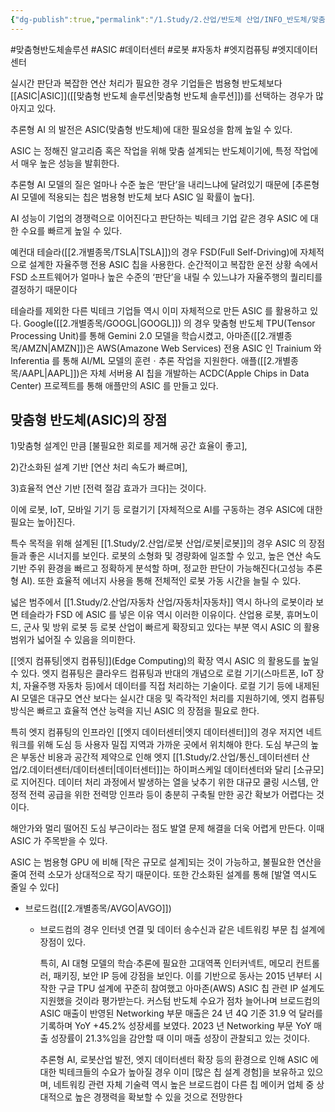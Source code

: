 ```yaml
---
{"dg-publish":true,"permalink":"/1.Study/2.산업/반도체 산업/INFO_반도체/맞춤형 반도체/","created":"2024-12-27T17:05:18.820+09:00","updated":"2025-06-03T20:07:20.062+09:00"}
---
```


#맞춤형반도체솔루션 #ASIC #데이터센터 #로봇 #자동차 #엣지컴퓨팅 #엣지데이터센터 


실시간 판단과 복잡한 연산 처리가 필요한 경우 기업들은 범용형 반도체보다 [[ASIC\|ASIC]]([[맞춤형 반도체 솔루션\|맞춤형 반도체 솔루션]])를 선택하는 경우가 많아지고 있다. 

추론형 AI 의 발전은 ASIC(맞춤형 반도체)에 대한 필요성을 함께 높일 수 있다. 

ASIC 는 정해진 알고리즘 혹은 작업을 위해 맞춤 설계되는 반도체이기에, 특정 작업에서 매우 높은 성능을 발휘한다. 

추론형 AI 모델의 질은 얼마나 수준 높은 ‘판단’을 내리느냐에 달려있기 때문에 [추론형 AI 모델에 적용되는 칩은 범용형 반도체 보다 ASIC 일 확률이 높다]. 

AI 성능이 기업의 경쟁력으로 이어진다고 판단하는 빅테크 기업 같은 경우 ASIC 에 대한 수요를 빠르게 높일 수 있다.

예컨대 테슬라([[2.개별종목/TSLA\|TSLA]])의 경우 FSD(Full Self-Driving)에 자체적으로 설계한 자율주행 전용 ASIC 칩을 사용한다. 순간적이고 복잡한 운전 상황 속에서 FSD 소프트웨어가 얼마나 높은 수준의 ‘판단’을 내릴 수 있느냐가 자율주행의 퀄리티를 결정하기 때문이다

테슬라를 제외한 다른 빅테크 기업들 역시 이미 자체적으로 만든 ASIC 를 활용하고 있다. Google([[2.개별종목/GOOGL\|GOOGL]]) 의 경우 맞춤형 반도체 TPU(Tensor Processing Unit)를 통해 Gemini 2.0 모델을 학습시켰고, 아마존([[2.개별종목/AMZN\|AMZN]])은 AWS(Amazone Web Services) 전용 ASIC 인 Trainium 와 Inferentia 를 통해 AI/ML 모델의 훈련ㆍ추론 작업을 지원한다. 애플([[2.개별종목/AAPL\|AAPL]])은 자체 서버용 AI 칩을 개발하는 ACDC(Apple Chips in Data Center) 프로젝트를 통해 애플만의 ASIC 를 만들고 있다.

## 맞춤형 반도체(ASIC)의 장점

1)맞춤형 설계인 만큼 [불필요한 회로를 제거해 공간 효율이 좋고], 

2)간소화된 설계 기반 [연산 처리 속도가 빠르며], 

3)효율적 연산 기반 [전력 절감 효과가 크다]는 것이다. 

이에 로봇, IoT, 모바일 기기 등 로컬기기 [자체적으로 AI를 구동하는 경우 ASIC에 대한 필요는 높아]진다.

특수 목적을 위해 설계된 [[1.Study/2.산업/로봇 산업/로봇\|로봇]]의 경우 ASIC 의 장점들과 좋은 시너지를 보인다. 로봇의 소형화 및 경량화에 일조할 수 있고, 높은 연산 속도 기반 주위 환경을 빠르고 정확하게 분석할 하며, 정교한 판단이 가능해진다(고성능 추론형 AI). 또한 효율적 에너지 사용을 통해 전체적인 로봇 가동 시간을 늘릴 수 있다. 

넓은 범주에서 [[1.Study/2.산업/자동차 산업/자동차\|자동차]] 역시 하나의 로봇이라 보면 테슬라가 FSD 에 ASIC 를 넣은 이유 역시 이러한 이유이다. 산업용 로봇, 휴머노이드, 군사 및 방위 로봇 등 로봇 산업이 빠르게 확장되고 있다는 부분 역시 ASIC 의 활용 범위가 넓어질 수 있음을 의미한다. 

[[엣지 컴퓨팅\|엣지 컴퓨팅]](Edge Computing)의 확장 역시 ASIC 의 활용도를 높일 수 있다. 엣지 컴퓨팅은 클라우드 컴퓨팅과 반대의 개념으로 로컬 기기(스마트폰, IoT 장치, 자율주행 자동차 등)에서 데이터를 직접 처리하는 기술이다. 로컬 기기 등에 내제된 AI 모델은 대규모 연산 보다는 실시간 대응 및 즉각적인 처리를 지원하기에, 엣지 컴퓨팅 방식은 빠르고 효율적 연산 능력을 지닌 ASIC 의 장점을 필요로 한다. 

특히 엣지 컴퓨팅의 인프라인 [[엣지 데이터센터\|엣지 데이터센터]]의 경우 저지연 네트워크를 위해 도심 등 사용자 밀집 지역과 가까운 곳에서 위치해야 한다. 도심 부근의 높은 부동산 비용과 공간적 제약으로 인해 엣지 [[1.Study/2.산업/통신_데이터센터 산업/2.데이터센터/데이터센터\|데이터센터]]는 하이퍼스케일 데이터센터와 달리 [소규모]로 지어진다. 데이터 처리 과정에서 발생하는 열을 낮추기 위한 대규모 쿨링 시스템, 안정적 전력 공급을 위한 전력망 인프라 등이 충분히 구축될 만한 공간 확보가 어렵다는 것이다. 

해안가와 멀리 떨어진 도심 부근이라는 점도 발열 문제 해결을 더욱 어렵게 만든다. 이때 ASIC 가 주목받을 수 있다. 

ASIC 는 범용형 GPU 에 비해 [작은 규모로 설계]되는 것이 가능하고, 불필요한 연산을 줄여 전력 소모가 상대적으로 작기 때문이다. 또한 간소화된 설계를 통해 [발열 역시도 줄일 수 있다]

- 브로드컴([[2.개별종목/AVGO\|AVGO]]) 
	- 브로드컴의 경우 인터넷 연결 및 데이터 송수신과 같은 네트워킹 부문 칩 설계에 장점이 있다. 
	  
	  특히, AI 대형 모델의 학습·추론에 필요한 고대역폭 인터커넥트, 메모리 컨트롤러, 패키징, 보안 IP 등에 강점을 보인다. 이를 기반으로 동사는 2015 년부터 시작한 구글 TPU 설계에 꾸준히 참여했고 아마존(AWS) ASIC 칩 관련 IP 설계도 지원했을 것이라 평가받는다. 커스텀 반도체 수요가 점차 늘어나며 브로드컴의 ASIC 매출이 반영된 Networking 부문 매출은 24 년 4Q 기준 31.9 억 달러를 기록하며 YoY +45.2% 성장세를 보였다. 2023 년 Networking 부문 YoY 매출 성장률이 21.3%임을 감안할 때 이미 매출 성장이 관찰되고 있는 것이다. 
	  
	  추론형 AI, 로봇산업 발전, 엣지 데이터센터 확장 등의 환경으로 인해 ASIC 에 대한 빅테크들의 수요가 높아질 경우 이미 [많은 칩 설계 경험]을 보유하고 있으며, 네트워킹 관련 자체 기술력 역시 높은 브로드컴이 다른 칩 메이커 업체 중 상대적으로 높은 경쟁력을 확보할 수 있을 것으로 전망한다